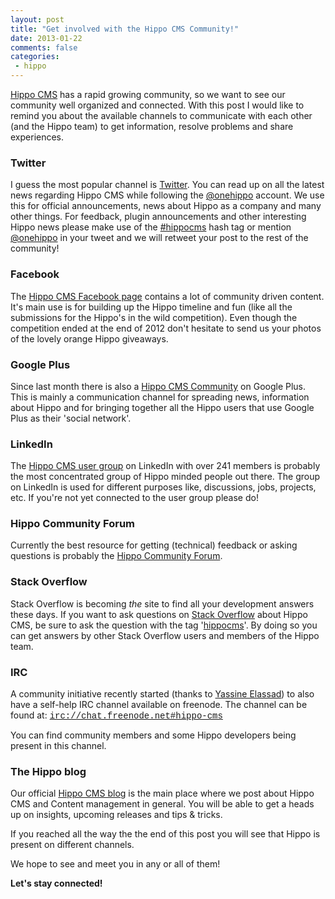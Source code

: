 ```yaml
---
layout: post
title: "Get involved with the Hippo CMS Community!"
date: 2013-01-22
comments: false
categories:
 - hippo
---
```


<a href="http://www.onehippo.org/" target="_blank">Hippo CMS</a> has a rapid growing community, so we want to see our community well organized and connected.
With this post I would like to remind you about the available channels to communicate with each other (and the Hippo team) to get information, resolve problems and share experiences.

### Twitter

I guess the most popular channel is <a href="https://twitter.com/" target="_blank">Twitter</a>.
You can read up on all the latest news regarding Hippo CMS while following the [@onehippo](https://twitter.com/onehippo) account.
We use this for official announcements, news about Hippo as a company and many other things.
For feedback, plugin announcements and other interesting Hippo news please make use of the <a href="https://twitter.com/search/hippocms" target="_blank">#hippocms</a> hash tag or mention [@onehippo](https://twitter.com/onehippo) in your tweet and we will retweet your post to the rest of the community!

### Facebook

The <a href="https://www.facebook.com/hippocms" target="_blank">Hippo CMS Facebook page</a> contains a lot of community driven content. It's main use is for building up the Hippo timeline and fun (like all the submissions for the Hippo's in the wild competition).
Even though the competition ended at the end of 2012 don't hesitate to send us your photos of the lovely orange Hippo giveaways.

### Google Plus

Since last month there is also a <a href="https://plus.google.com/u/0/communities/105670207925375395187" target="_blank">Hippo CMS Community</a> on Google Plus.
This is mainly a communication channel for spreading news, information about Hippo and for bringing together all the Hippo users that use Google Plus as their 'social network'.

### LinkedIn

The <a href="http://www.linkedin.com/groups/Hippo-CMS-user-group-1778841" target="_blank">Hippo CMS user group</a> on LinkedIn with over 241 members is probably the most concentrated group of Hippo minded people out there.
The group on LinkedIn is used for different purposes like, discussions, jobs, projects, etc.
If you're not yet connected to the user group please do!

### Hippo Community Forum
Currently the best resource for getting (technical) feedback or asking questions is probably the <a href="https://groups.google.com/forum/#!forum/hippo-community" target="_blank">Hippo Community Forum</a>.

### Stack Overflow

Stack Overflow is becoming *the* site to find all your development answers these days. If you want to ask questions on <a href="http://www.stackoverflow.com/" target="_blank">Stack Overflow</a> about Hippo CMS, be sure to ask the question with the tag '<a href="http://stackoverflow.com/questions/tagged/hippocms" target="_blank">hippocms</a>'.
By doing so you can get answers by other Stack Overflow users and members of the Hippo team.

### IRC

A community initiative recently started (thanks to <a href="https://twitter.com/atlasloewenherz" target="_blank">Yassine Elassad</a>) to also have a self-help IRC channel available on freenode.
The channel can be found at:
<a href="irc://chat.freenode.net#hippo-cms"><span style="font-family: &quot;Courier New&quot;,Courier,monospace;">irc://chat.freenode.net#hippo-cms</span></a>

You can find community members and some Hippo developers being present in this channel.

### The Hippo blog

Our official <a href="http://www.onehippo.com/en/blogs" target="_blank">Hippo CMS blog</a> is the main place where we post about Hippo CMS and Content management in general.
You will be able to get a heads up on insights, upcoming releases and tips &amp; tricks.

If you reached all the way the the end of this post you will see that Hippo is present on different channels.

We hope to see and meet you in any or all of them!

**Let's stay connected!**
